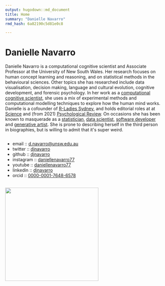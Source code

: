 ```yaml
---
output: hugodown::md_document
title: Home
summary: "Danielle Navarro"
rmd_hash: 6a82190c5d81e0c8

---
```


Danielle Navarro
================

Danielle Navarro is a computational cognitive scientist and Associate Professor at the University of New South Wales. Her research focuses on human concept learning and reasoning, and on statistical methods in the behavioural sciences. Other topics she has researched include data visualisation, decision making, language and cultural evolution, cognitive development, and forensic psychology. In her work as a [computational cognitive scientist](http://scholar.djnavarro.net), she uses a mix of experimental methods and computational modelling techniques to explore how the human mind works. Danielle is a cofounder of [R-Ladies Sydney](https://rladiessydney.org), and holds editorial roles at at [Science](https://www.sciencemag.org/) and (from 2021) [Psychological Review](https://www.apa.org/pubs/journals/rev/). On occasions she has been known to masquerade as a [statistician](https://learningstatisticswithr.com), [data scientist](https://robust-tools.djnavarro.net), [software developer](https://github.com/djnavarro) and [generative artist](https://art.djnavarro.net). She is prone to describing herself in the third person in biographies, but is willing to admit that it's super weird.

<div class="container" style="display:flex; flex-flow: row wrap; justify-content: space-evenly;width:100%">

<div class="column" style="float:left;">

<ul class="fa-ul">
<li>
<i class="fa-li fas fa-paper-plane"></i>email :: <a href="mailto:d.navarro@unsw.edu.au" class="email">d.navarro@unsw.edu.au</a>
</li>
<li>
<i class="fa-li fa fa-twitter"></i>twitter :: <a href="https://twitter.com/djnavarro">djnavarro</a>
</li>
<li>
<i class="fa-li fab fa-github"></i>github :: <a href="https://github.com/djnavarro">djnavarro</a>
</li>
<li>
<i class="fa-li fa fa-instagram"></i>instagram :: <a href="https://www.instagram.com/daniellenavarro77">daniellenavarro77</a>
</li>
<li>
<i class="fa-li fab fa-youtube"></i>youtube :: <a href="https://www.youtube.com/DanielleNavarro77">daniellenavarro77</a>
</li>
<li>
<i class="fa-li fab fa-linkedin"></i>linkedin :: <a href="https://www.linkedin.com/in/djnavarro/">djnavarro</a>
</li>
<li>
<i class="fa-li fab fa-orcid"></i>orcid :: <a href="http://orcid.djnavarro.net">0000-0001-7648-6578</a>
</li>
<!--  <li><i class="fa-li fas fa-graduation-cap"></i>google scholar :: <a href="http://scholar.djnavarro.net">QPH_lRIAAAAJ</a></li> -->
<!--  <li><i class="fa-li fab fa-r-project"></i>rstudio :: <a href="https://education.rstudio.com/trainers/people/navarro+danielle/">here</a></li> -->
</ul>

<br>

</div>

<div class="column" style="float:left; width: 300px">

<img src="/header/postcard_bw.jpg" width = 300px>

</div>

</div>

 

